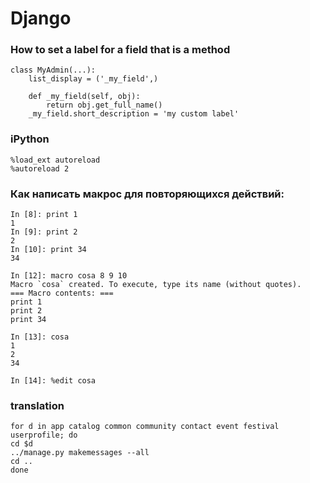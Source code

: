 # Django


### How to set a label for a field that is a method

	class MyAdmin(...):
		list_display = ('_my_field',)

		def _my_field(self, obj):
			return obj.get_full_name()
		_my_field.short_description = 'my custom label'


### iPython

	%load_ext autoreload
	%autoreload 2

### Как написать макрос для повторяющихся действий:

	In [8]: print 1
	1
	In [9]: print 2
	2
	In [10]: print 34
	34

	In [12]: macro cosa 8 9 10
	Macro `cosa` created. To execute, type its name (without quotes).
	=== Macro contents: ===
	print 1
	print 2
	print 34

	In [13]: cosa
	1
	2
	34

	In [14]: %edit cosa


### translation

    for d in app catalog common community contact event festival userprofile; do
    cd $d
    ../manage.py makemessages --all
    cd ..
    done